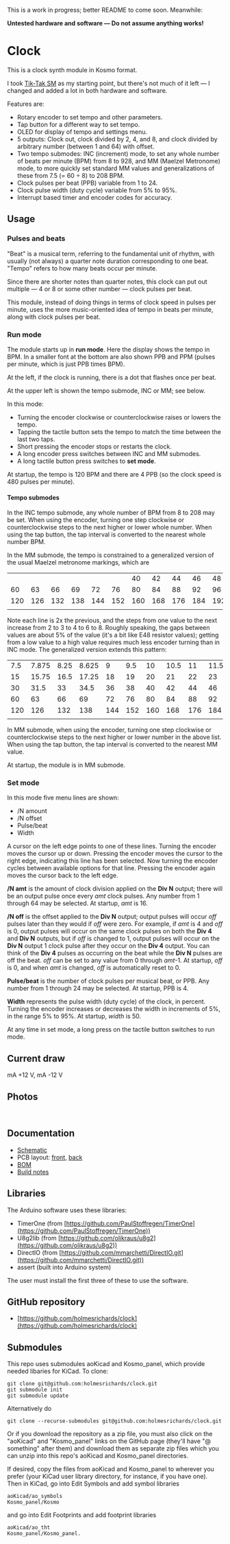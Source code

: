 This is a work in progress; better README to come soon. Meanwhile:

**Untested hardware and software — Do not assume anything works!**

# Clock

This is a clock synth module in Kosmo format.

I took [Tik-Tak SM](https://create.arduino.cc/projecthub/Synthemafia/modular-synth-clock-module-diy-arduino-sm-tik-tak-bd8ded) as my starting point, but there's not much of it left — I changed and added a lot in both hardware and software.

Features are:

* Rotary encoder to set tempo and other parameters.
* Tap button for a different way to set tempo.
* OLED for display of tempo and settings menu.
* 5 outputs: Clock out, clock divided by 2, 4, and 8, and clock divided by arbitrary number (between 1 and 64) with offset.
* Two tempo submodes: INC (increment) mode, to set any whole number of beats per minute (BPM) from 8 to 928, and MM (Maelzel Metronome) mode, to more quickly set standard MM values and generalizations of these from 7.5 (= 60 ÷ 8) to 208 BPM.
* Clock pulses per beat (PPB) variable from 1 to 24.
* Clock pulse width (duty cycle) variable from 5% to 95%.
* Interrupt based timer and encoder codes for accuracy.

## Usage

### Pulses and beats

"Beat" is a musical term, referring to the fundamental unit of rhythm, with usually (not always) a quarter note duration corresponding to one beat. "Tempo" refers to how many beats occur per minute.

Since there are shorter notes than quarter notes, this clock can put out multiple — 4 or 8 or some other number — clock pulses per beat.

This module, instead of doing things in terms of clock speed in pulses per minute, uses the more music-oriented idea of tempo in beats per minute, along with clock pulses per beat.

### Run mode

The module starts up in **run mode**. Here the display shows the tempo in BPM. In a smaller font at the bottom are also shown  PPB and PPM (pulses per minute, which is just PPB times BPM).

At the left, if the clock is running, there is a dot that flashes once per beat.

At the upper left is shown the tempo submode, INC or MM; see below.

In this mode:

* Turning the encoder clockwise or counterclockwise raises or lowers the tempo.
* Tapping the tactile button sets the tempo to match the time between the last two taps.
* Short pressing the encoder stops or restarts the clock.
* A long encoder press switches between INC and MM submodes.
* A long tactile button press switches to **set mode**.

At startup, the tempo is 120 BPM and there are 4 PPB (so the clock speed is 480 pulses per minute).

#### Tempo submodes

In the INC tempo submode, any whole number of BPM from 8 to 208 may be set. When using the encoder, turning one step clockwise or counterclockwise steps to the next higher or lower whole number. When using the tap button, the tap interval is converted to the nearest whole number BPM.

In the MM submode, the tempo is constrained to a generalized version of the usual Maelzel metronome markings, which are

|    |    |    |    |    |    |    |    |    |    |     |     |     |     |     |     |
| ---- | ---- | ---- | ---- | ---- | ---- | ---- | ---- | ---- | ---- | ---- | ---- | ---- | ---- | ---- | ---- |
|    |    |    |    |    |    | 40 | 42 | 44 | 46 | 48 |  50 |  52 |  54 |  56 |  58 |
| 60 | 63 | 66 | 69 | 72 | 76 | 80 | 84 | 88 | 92 | 96 | 100 | 104 | 108 | 112 | 116 |
| 120 | 126 | 132 | 138 | 144 | 152 | 160 | 168 | 176 | 184 | 192 | 200 | 208 |     |     |     |
|    |    |    |    |    |    |    |    |    |    |     |     |     |     |     |     |

Note each line is 2x the previous, and the steps from one value to the next increase from 2 to 3 to 4 to 6 to 8. Roughly speaking, the gaps between values are about 5% of the value (it's a bit like E48 resistor values); getting from a low value to a high value requires much less encoder turning than in INC mode. The generalized version extends this pattern:

|    |    |    |    |    |    |    |    |    |    |     |     |     |     |     |     |
| ---- | ---- | ---- | ---- | ---- | ---- | ---- | ---- | ---- | ---- | ---- | ---- | ---- | ---- | ---- | ---- |
| 7.5 |7.875 | 8.25 | 8.625 | 9 | 9.5 | 10 | 10.5 | 11 | 11.5 | 12 | 12.5 | 13 | 13.5 | 14 | 14.5 |
| 15 |15.75 | 16.5 | 17.25 | 18 | 19 | 20 | 21 | 22 | 23 | 24 | 25 | 26 | 27 | 28 | 29 |
| 30 |31.5 | 33 | 34.5 | 36 | 38 | 40 | 42 | 44 | 46 | 48 | 50 | 52 | 54 | 56 | 58 |
| 60 | 63 | 66 | 69 | 72 | 76 | 80 | 84 | 88 | 92 | 96 | 100 | 104 | 108 | 112 | 116 |
| 120 | 126 | 132 | 138 | 144 | 152 | 160 | 168 | 176 | 184 | 192 | 200 | 208 |     |     |     |
|    |    |    |    |    |    |    |    |    |    |     |     |     |     |     |     |


In MM submode, when using the encoder, turning one step clockwise or counterclockwise steps to the next higher or lower number in the above list. When using the tap button, the tap interval is converted to the nearest MM value.

At startup, the module is in MM submode.

### Set mode

In this mode five menu lines are shown:

* /N amount
* /N offset
* Pulse/beat
* Width

A cursor on the left edge points to one of these lines. Turning the encoder moves the cursor up or down. Pressing the encoder moves the cursor to the right edge, indicating this line has been selected. Now turning the encoder cycles between available options for that line. Pressing the encoder again moves the cursor back to the left edge.

**/N amt** is the amount of clock division applied on the **Div N** output; there will be an output pulse once every *amt* clock pulses. Any number from 1 through 64 may be selected. At startup, *amt* is 16.

**/N off** is the offset applied to the **Div N** output; output pulses will occur *off* pulses later than they would if *off* were zero. For example, if *amt* is 4 and *off* is 0, output pulses will occur on the same clock pulses on both the **Div 4** and **Div N** outputs, but if *off* is changed to 1, output pulses will occur on the **Div N** output 1 clock pulse after they occur on the **Div 4** output. You can think of the **Div 4** pulses as occurring on the beat while the **Div N** pulses are off the beat. *off* can be set to any value from 0 through *amt*-1. At startup, *off* is 0, and when *amt* is changed, *off* is automatically reset to 0.

**Pulse/beat** is the number of clock pulses per musical beat, or PPB. Any number from 1 through 24 may be selected. At startup, PPB is 4.

**Width** represents the pulse width (duty cycle) of the clock, in percent. Turning the encoder increases or decreases the width in increments of 5%, in the range 5% to 95%. At startup, *width* is 50.

At any time in set mode, a long press on the tactile button switches to run mode.

## Current draw
 mA +12 V,  mA -12 V


## Photos

![]()

![]()

## Documentation

* [Schematic](Docs/.pdf)
* PCB layout: [front](Docs/_layout_front.pdf), [back](Docs/_layout_back.pdf)
* [BOM](Docs/_bom.md)
* [Build notes](Docs/build.md)

## Libraries

The Arduino software uses these libraries:

* TimerOne (from [https://github.com/PaulStoffregen/TimerOne](https://github.com/PaulStoffregen/TimerOne))
* U8g2lib  (from [https://github.com/olikraus/u8g2](https://github.com/olikraus/u8g2))
* DirectIO (from [https://github.com/mmarchetti/DirectIO.git](https://github.com/mmarchetti/DirectIO.git))
* assert (built into Arduino system)

The user must install the first three of these to use the software.

## GitHub repository

* [https://github.com/holmesrichards/clock](https://github.com/holmesrichards/clock)

## Submodules

This repo uses submodules aoKicad and Kosmo_panel, which provide needed libaries for KiCad. To clone:

```
git clone git@github.com:holmesrichards/clock.git
git submodule init
git submodule update
```


Alternatively do

```
git clone --recurse-submodules git@github.com:holmesrichards/clock.git
```

Or if you download the repository as a zip file, you must also click on the "aoKicad" and "Kosmo\_panel" links on the GitHub page (they'll have "@ something" after them) and download them as separate zip files which you can unzip into this repo's aoKicad and Kosmo\_panel directories.

If desired, copy the files from aoKicad and Kosmo\_panel to wherever you prefer (your KiCad user library directory, for instance, if you have one). Then in KiCad, go into Edit Symbols and add symbol libraries 

```
aoKicad/ao_symbols
Kosmo_panel/Kosmo
```
and go into Edit Footprints and add footprint libraries 
```
aoKicad/ao_tht
Kosmo_panel/Kosmo_panel.
```
